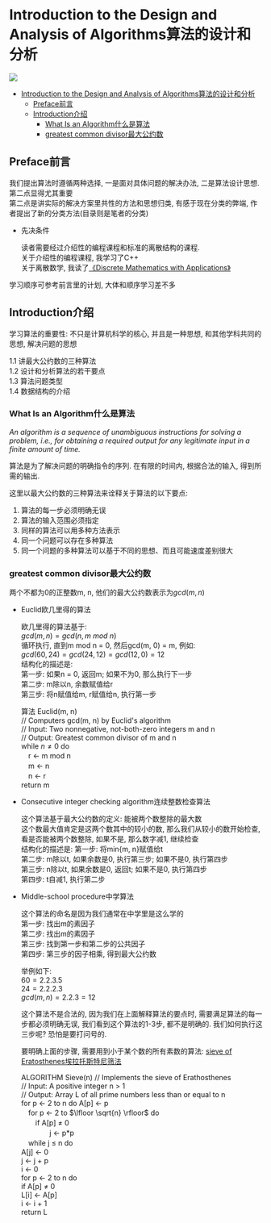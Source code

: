 # Introduction to the Design and Analysis of Algorithms算法的设计和分析

![](https://img1.doubanio.com/view/subject/l/public/s6944177.jpg)

<!-- TOC -->

- [Introduction to the Design and Analysis of Algorithms算法的设计和分析](#introduction-to-the-design-and-analysis-of-algorithms%E7%AE%97%E6%B3%95%E7%9A%84%E8%AE%BE%E8%AE%A1%E5%92%8C%E5%88%86%E6%9E%90)
  - [Preface前言](#preface%E5%89%8D%E8%A8%80)
  - [Introduction介绍](#introduction%E4%BB%8B%E7%BB%8D)
    - [What Is an Algorithm什么是算法](#what-is-an-algorithm%E4%BB%80%E4%B9%88%E6%98%AF%E7%AE%97%E6%B3%95)
    - [greatest common divisor最大公约数](#greatest-common-divisor%E6%9C%80%E5%A4%A7%E5%85%AC%E7%BA%A6%E6%95%B0)

<!-- /TOC -->

## Preface前言

我们提出算法时遵循两种选择, 一是面对具体问题的解决办法, 二是算法设计思想.  
第二点显得尤其重要  
第二点是讲实际的解决方案里共性的方法和思想归类, 有感于现在分类的弊端, 作者提出了新的分类方法(目录则是笔者的分类)

- 先决条件

  读者需要经过介绍性的编程课程和标准的离散结构的课程.   
  关于介绍性的编程课程, 我学习了C++  
  关于离散数学, 我读了[《Discrete Mathematics with Applications》](https://book.douban.com/subject/5495234/)

学习顺序可参考前言里的计划, 大体和顺序学习差不多

## Introduction介绍

学习算法的重要性: 不只是计算机科学的核心, 并且是一种思想, 和其他学科共同的思想, 解决问题的思想

1.1 讲最大公约数的三种算法  
1.2 设计和分析算法的若干要点  
1.3 算法问题类型  
1.4 数据结构的介绍  

### What Is an Algorithm什么是算法

*An algorithm is a sequence of unambiguous instructions for solving a problem, i.e., for obtaining a required output for any legitimate input in a finite amount of time.*

算法是为了解决问题的明确指令的序列. 在有限的时间内, 根据合法的输入, 得到所需的输出.

这里以最大公约数的三种算法来诠释关于算法的以下要点:

1. 算法的每一步必须明确无误
2. 算法的输入范围必须指定
3. 同样的算法可以用多种方法表示
4. 同一个问题可以存在多种算法
5. 同一个问题的多种算法可以基于不同的思想、而且可能速度差别很大

### greatest common divisor最大公约数

两个不都为0的正整数m, n, 他们的最大公约数表示为$gcd(m, n)$

- Euclid欧几里得的算法  

  欧几里得的算法基于:  
  $gcd(m, n) = gcd(n, m\ mod\ n)$  
  循环执行, 直到m mod n = 0, 然后gcd(m, 0) = m, 例如:  
  $gcd(60, 24) = gcd(24, 12) = gcd(12, 0) = 12$  
  结构化的描述是:  
  第一步: 如果n = 0, 返回m; 如果不为0, 那么执行下一步  
  第二步:  m除以n, 余数赋值给r  
  第三步: 将n赋值给m, r赋值给n, 执行第一步  
  
  算法 Euclid(m, n)  
  // Computers gcd(m, n) by Euclid's algorithm  
​	 // Input: Two nonnegative, not-both-zero integers m and n  
​	 // Output: Greatest common divisor of m and n  
​	 while $n \neq 0$ do  
​	 　r $\gets$ m mod n  
​	 　m $\gets$ n  
​	 　n $\gets$ r  
  return m  

- Consecutive integer checking algorithm连续整数检查算法  

  这个算法基于最大公约数的定义: 能被两个数整除的最大数  
  这个数最大值肯定是这两个数其中的较小的数, 那么我们从较小的数开始检查, 看是否能被两个数整除, 如果不是, 那么数字减1, 继续检查  
​  结构化的描述是:
  第一步: 将min{m, n}赋值给t  
  第二步: m除以t, 如果余数是0, 执行第三步; 如果不是0, 执行第四步  
  第三步: n除以t, 如果余数是0, 返回t; 如果不是0, 执行第四步  
  第四步: t自减1, 执行第二步  

- Middle-school procedure中学算法

  这个算法的命名是因为我们通常在中学里是这么学的  
  第一步: 找出m的素因子  
  第二步: 找出m的素因子  
  第三步: 找到第一步和第二步的公共因子  
  第四步: 第三步的因子相乘, 得到最大公约数  

  举例如下:  
  $60 = 2.2.3.5$  
  $24=2.2.2.3$  
  $gcd(m, n) = 2.2.3 = 12$  

  这个算法不是合法的, 因为我们在上面解释算法的要点时, 需要满足算法的每一步都必须明确无误, 我们看到这个算法的1-3步, 都不是明确的. 我们如何执行这三步呢? 恐怕是要打问号的.

  要明确上面的步骤, 需要用到小于某个数的所有素数的算法: [sieve of Eratosthenes埃拉托斯特尼筛法](https://zh.wikipedia.org/wiki/%E5%9F%83%E6%8B%89%E6%89%98%E6%96%AF%E7%89%B9%E5%B0%BC%E7%AD%9B%E6%B3%95)

  ALGORITHM Sieve(n)
  // Implements the sieve of Erathosthenes  
  // Input: A positive integer n > 1  
  // Output: Array L of  all prime numbers less than or equal to n  
  for p $\gets$ 2 to n do A[p] $\gets$ p  
  　for p $\gets$ 2 to $\lfloor \sqrt{n} \rfloor$ do  
  　　if A[p] $\neq$ 0  
　　　　j $\gets$ p*p  
  ​		　while j $\le$ n do  
  ​			A[j] $\gets$ 0  
  ​			j $\gets$ j + p  
  i $\gets$ 0  
  for p $\gets$ 2 to n do  
  ​	if A[p] $\neq$ 0  
  ​		L[i] $\gets$ A[p]  
  ​		i $\gets$ i + 1    
  return L